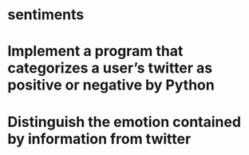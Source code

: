 # sentiments

# Implement a program that categorizes a user’s twitter as positive or negative by Python
# Distinguish the emotion contained by information from twitter
